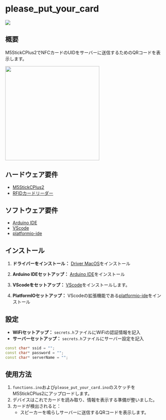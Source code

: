 # please_put_your_card

<img src="https://github.com/kkaneta42/please_put_your_card/assets/135298886/b0a8457c-071e-4ee6-995f-e2fdd67354b6">

## 概要
M5StickCPlus2でNFCカードのUIDをサーバーに送信するためのQRコードを表示します。

<img src="https://github.com/42association/please_put_your_card/assets/135298886/81bf2243-7abb-4e85-882a-13a4d248f050" width="300px">

## ハードウェア要件
- [M5StickCPlus2](https://www.switch-science.com/products/9350)
- [RFIDカードリーダー](https://www.switch-science.com/products/8301)

## ソフトウェア要件
- [Arduino IDE](https://www.arduino.cc/en/software)
- [VScode](https://code.visualstudio.com/)
- [platformio-ide](https://marketplace.visualstudio.com/items?itemName=platformio.platformio-ide)

## インストール
1. **ドライバーをインストール：** [Driver MacOS](https://m5stack.oss-cn-shenzhen.aliyuncs.com/resource/drivers/CH9102_VCP_MacOS_v1.7.zip)をインストール

1. **Arduino IDEセットアップ：** [Arduino IDE](https://www.arduino.cc/en/software)をインストール

2. **VScodeをセットアップ：** [VScode](https://code.visualstudio.com/)をインストールします。

3. **PlatformIOセットアップ：** VScodeの拡張機能である[platformio-ide](https://marketplace.visualstudio.com/items?itemName=platformio.platformio-ide)をインストール

## 設定
- **WiFiセットアップ：** `secrets.h`ファイルにWiFiの認証情報を記入
- **サーバーセットアップ：** `secrets.h`ファイルにサーバー設定を記入
```cpp
const char* ssid = "";
const char* password = "";
const char* serverName = "";
```

## 使用方法
1. `functions.ino`および`please_put_your_card.ino`のスケッチをM5StickCPlus2にアップロードします。
2. デバイスはこれでカードを読み取り、情報を表示する準備が整いました。
3. カードが検出されると：
   - スピーカーを鳴らしサーバーに送信するQRコードを表示します。
